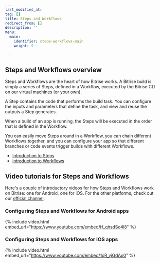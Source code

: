 ```yaml
---
last_modified_at: 
tag: []
title: Steps and Workflows
redirect_from: []
description: ''
menu:
  main:
    identifier: steps-workflows-main
    weight: 9

---
```

## Steps and Workflows overview

Steps and Workflows are the heart of how Bitrise works. A Bitrise build is simply a series of Steps, defined in a Workflow, executed by the Bitrise CLI on our virtual machines (or your own).

A Step contains the code that performs the build task. You can configure the inputs and parameters that define the task, and view and reuse the outputs a Step generates.

When a build of an app is running, the Steps will be executed in the order that is defined in the Workflow.

You can easily move Steps around in a Workflow, you can chain different Workflows together, and you can configure your app so that different branches or code events trigger builds with different Workflows.

* [Introduction to Steps](/steps-and-workflows/getting-started-steps/)
* [Introduction to Workflows](/steps-and-workflows/getting-started-workflows/)

## Video tutorials for Steps and Workflows 

Here's a couple of introductory videos for how Steps and Workflows work on Bitrise: one for Android, one for iOS. For the other platforms, check out our [official channel](https://www.youtube.com/channel/UCpPg789a-SRZrcQ0GoH74KA).

### Configuring Steps and Workflows for Android apps

{% include video.html embed_url="https://www.youtube.com/embed/H_qhsdSo4I8" %}

### Configuring Steps and Workflows for iOS apps 

{% include video.html embed_url="https://www.youtube.com/embed/1oR_vjGdAo0" %}